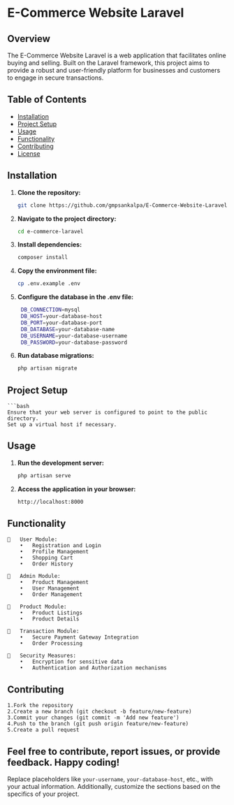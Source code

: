 # E-Commerce Website Laravel

## Overview

The E-Commerce Website Laravel is a web application that facilitates online buying and selling. Built on the Laravel framework, this project aims to provide a robust and user-friendly platform for businesses and customers to engage in secure transactions.

## Table of Contents

- [Installation](#installation)
- [Project Setup](#project-setup)
- [Usage](#usage)
- [Functionality](#functionality)
- [Contributing](#contributing)
- [License](#license)

## Installation

1. **Clone the repository:**

   ```bash
   git clone https://github.com/gmpsankalpa/E-Commerce-Website-Laravel.git

2. **Navigate to the project directory:**

   ```bash
   cd e-commerce-laravel

3. **Install dependencies:**

   ```bash
   composer install

4. **Copy the environment file:**

   ```bash
   cp .env.example .env

5. **Configure the database in the .env file:**

   ```bash
    DB_CONNECTION=mysql
    DB_HOST=your-database-host
    DB_PORT=your-database-port
    DB_DATABASE=your-database-name
    DB_USERNAME=your-database-username
    DB_PASSWORD=your-database-password

6. **Run database migrations:**

   ```bash
   php artisan migrate
   
## Project Setup

    ```bash
    Ensure that your web server is configured to point to the public directory.
    Set up a virtual host if necessary.

## Usage

1. **Run the development server:**

   ```bash
   php artisan serve

2. **Access the application in your browser:**

   ```bash
   http://localhost:8000

## Functionality

    	User Module:
        •	Registration and Login
        •	Profile Management
        •	Shopping Cart
        •	Order History
    
    	Admin Module:
        •	Product Management
        •	User Management
        •	Order Management
        
    	Product Module:
        •	Product Listings
        •	Product Details
    
    	Transaction Module:
        •	Secure Payment Gateway Integration
        •	Order Processing
    
    	Security Measures:
        •	Encryption for sensitive data
        •	Authentication and Authorization mechanisms
        
## Contributing
   
    1.Fork the repository
    2.Create a new branch (git checkout -b feature/new-feature)
    3.Commit your changes (git commit -m 'Add new feature')
    4.Push to the branch (git push origin feature/new-feature)
    5.Create a pull request

## Feel free to contribute, report issues, or provide feedback. Happy coding!
Replace placeholders like `your-username`, `your-database-host`, etc., with your actual information. Additionally, customize the sections based on the specifics of your project.

